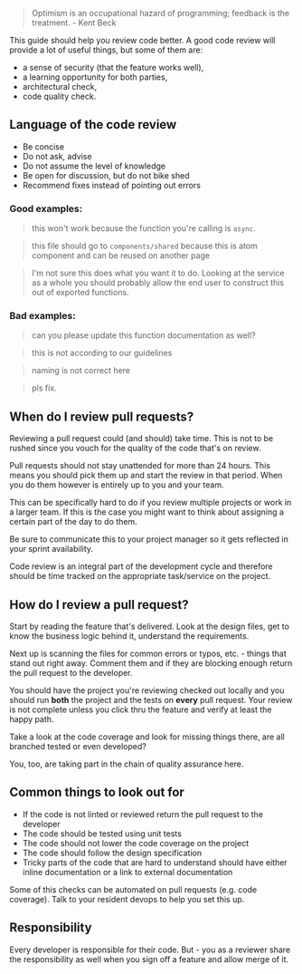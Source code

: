 > Optimism is an occupational hazard of programming; feedback is the treatment. - Kent Beck

This guide should help you review code better. A good code review will provide a lot of useful things, but some of them are:

-   a sense of security (that the feature works well),
-   a learning opportunity for both parties,
-   architectural check,
-   code quality check.

## Language of the code review

-   Be concise
-   Do not ask, advise
-   Do not assume the level of knowledge
-   Be open for discussion, but do not bike shed
-   Recommend fixes instead of pointing out errors

### Good examples:

> this won't work because the function you're calling is `async`.

> this file should go to `components/shared` because this is atom component and can be reused on another page

> I'm not sure this does what you want it to do. Looking at the service as a whole you should probably allow the end user to construct this out of exported functions.

### Bad examples:

> can you please update this function documentation as well?

> this is not according to our guidelines

> naming is not correct here

> pls fix.

## When do I review pull requests?

Reviewing a pull request could (and should) take time. This is not to be rushed since you vouch for the quality of the code that's on review.

Pull requests should not stay unattended for more than 24 hours. This means you should pick them up and start the review in that period. When you do them however is entirely up to you and your team.

This can be specifically hard to do if you review multiple projects or work in a larger team. If this is the case you might want to think about assigning a certain part of the day to do them.

Be sure to communicate this to your project manager so it gets reflected in your sprint availability.

Code review is an integral part of the development cycle and therefore should be time tracked on the appropriate task/service on the project.

## How do I review a pull request?

Start by reading the feature that's delivered. Look at the design files, get to know the business logic behind it, understand the requirements.

Next up is scanning the files for common errors or typos, etc. - things that stand out right away. Comment them and if they are blocking enough return the pull request to the developer.

You should have the project you're reviewing checked out locally and you should run **both** the project and the tests on **every** pull request. Your review is not complete unless you click thru the feature and verify at least the happy path.

Take a look at the code coverage and look for missing things there, are all branched tested or even developed?

You, too, are taking part in the chain of quality assurance here.

## Common things to look out for

-   If the code is not linted or reviewed return the pull request to the developer
-   The code should be tested using unit tests
-   The code should not lower the code coverage on the project
-   The code should follow the design specification
-   Tricky parts of the code that are hard to understand should have either inline documentation or a link to external documentation

Some of this checks can be automated on pull requests (e.g. code coverage). Talk to your resident devops to help you set this up.

## Responsibility

Every developer is responsible for their code. But - you as a reviewer share the responsibility as well when you sign off a feature and allow merge of it.
